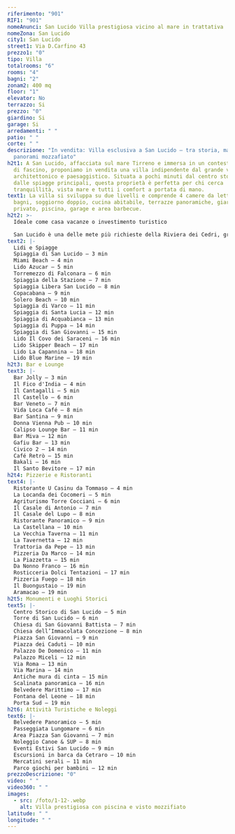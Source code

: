 ```yaml
---
riferimento: "901"
RIF1: "901"
nomeAnunci: San Lucido Villa prestigiosa vicino al mare in trattativa
nomeZona: San Lucido
city1: San Lucido
street1: Via D.Carfino 43
prezzo1: "0"
tipo: Villa
totalrooms: "6"
rooms: "4"
bagni: "2"
zonam2: 400 mq
floor: "1"
elevator: No
terrazzo: Si
prezzo: "0"
giardino: Si
garage: Si
arredamenti: " "
patio: " "
corte: " "
descrizione: "In vendita: Villa esclusiva a San Lucido – tra storia, mare e
  panorami mozzafiato"
h2t1: A San Lucido, affacciata sul mare Tirreno e immersa in un contesto ricco
  di fascino, proponiamo in vendita una villa indipendente dal grande valore
  architettonico e paesaggistico. Situata a pochi minuti dal centro storico e
  dalle spiagge principali, questa proprietà è perfetta per chi cerca
  tranquillità, vista mare e tutti i comfort a portata di mano.
text1: La villa si sviluppa su due livelli e comprende 4 camere da letto, 3
  bagni, soggiorno doppio, cucina abitabile, terrazze panoramiche, giardino
  privato, piscina, garage e area barbecue.
h2t2: >-
  Ideale come casa vacanze o investimento turistico

  San Lucido è una delle mete più richieste della Riviera dei Cedri, grazie alla sua posizione, alla vivace vita estiva e alle attrazioni culturali. Ottimo potenziale per affitti brevi, B&B o seconda casa sul mare.
text2: |-
  Lidi e Spiagge
  Spiaggia di San Lucido – 3 min
  Miami Beach – 4 min
  Lido Azucar – 5 min
  Torremezzo di Falconara – 6 min
  Spiaggia della Stazione – 7 min
  Spiaggia Libera San Lucido – 8 min
  Copacabana – 9 min
  Solero Beach – 10 min
  Spiaggia di Varco – 11 min
  Spiaggia di Santa Lucia – 12 min
  Spiaggia di Acquabianca – 13 min
  Spiaggia di Puppa – 14 min
  Spiaggia di San Giovanni – 15 min
  Lido Il Covo dei Saraceni – 16 min
  Lido Skipper Beach – 17 min
  Lido La Capannina – 18 min
  Lido Blue Marine – 19 min
h2t3: Bar e Lounge
text3: |-
  Bar Jolly – 3 min
  Il Fico d'India – 4 min
  Il Cantagalli – 5 min
  Il Castello – 6 min
  Bar Veneto – 7 min
  Vida Loca Café – 8 min
  Bar Santina – 9 min
  Donna Vienna Pub – 10 min
  Calipso Lounge Bar – 11 min
  Bar Miva – 12 min
  Gafiu Bar – 13 min
  Civico 2 – 14 min
  Café Retrò – 15 min
  Bakali – 16 min
  Il Santo Bevitore – 17 min
h2t4: Pizzerie e Ristoranti
text4: |-
  Ristorante U Casinu da Tommaso – 4 min
  La Locanda dei Cocomeri – 5 min
  Agriturismo Torre Cocciani – 6 min
  Il Casale di Antonio – 7 min
  Il Casale del Lupo – 8 min
  Ristorante Panoramico – 9 min
  La Castellana – 10 min
  La Vecchia Taverna – 11 min
  La Tavernetta – 12 min
  Trattoria da Pepe – 13 min
  Pizzeria Da Marco – 14 min
  La Piazzetta – 15 min
  Da Nonno Franco – 16 min
  Rosticceria Dolci Tentazioni – 17 min
  Pizzeria Fuego – 18 min
  Il Buongustaio – 19 min
  Aramacao – 19 min
h2t5: Monumenti e Luoghi Storici
text5: |-
  Centro Storico di San Lucido – 5 min
  Torre di San Lucido – 6 min
  Chiesa di San Giovanni Battista – 7 min
  Chiesa dell’Immacolata Concezione – 8 min
  Piazza San Giovanni – 9 min
  Piazza dei Caduti – 10 min
  Palazzo De Domenico – 11 min
  Palazzo Miceli – 12 min
  Via Roma – 13 min
  Via Marina – 14 min
  Antiche mura di cinta – 15 min
  Scalinata panoramica – 16 min
  Belvedere Marittimo – 17 min
  Fontana del Leone – 18 min
  Porta Sud – 19 min
h2t6: Attività Turistiche e Noleggi
text6: |-
  Belvedere Panoramico – 5 min
  Passeggiata Lungomare – 6 min
  Area Piazza San Giovanni – 7 min
  Noleggio Canoe & SUP – 8 min
  Eventi Estivi San Lucido – 9 min
  Escursioni in barca da Cetraro – 10 min
  Mercatini serali – 11 min
  Parco giochi per bambini – 12 min
prezzoDescrizione: "0"
video: " "
video360: " "
images:
  - src: /foto/1-12-.webp
    alt: Villa prestigiosa con piscina e visto mozzifiato
latitude: " "
longitude: " "
---
```

